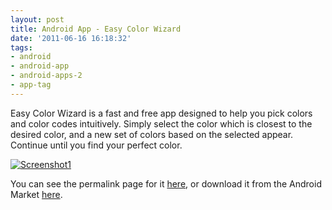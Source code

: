 ```yaml
---
layout: post
title: Android App - Easy Color Wizard
date: '2011-06-16 16:18:32'
tags:
- android
- android-app
- android-apps-2
- app-tag
---
```



Easy Color Wizard is a fast and free app designed to help you pick colors and color codes intuitively. Simply select the color which is closest to the desired color, and a new set of colors based on the selected appear. Continue until you find your perfect color.

[![](http://66.147.244.180/~hunterda/content/images/2011/06/screenshot261-180x300.png "Screenshot1")](http://hunterdavis.com/android-app-easy-color-wizard)

You can see the permalink page for it [here](http://www.hunterdavis.com/android-app-easy-color-wizard), or download it from the Android Market [here](https://market.android.com/details?id=com.hunterdavis.easycolorwizard).


